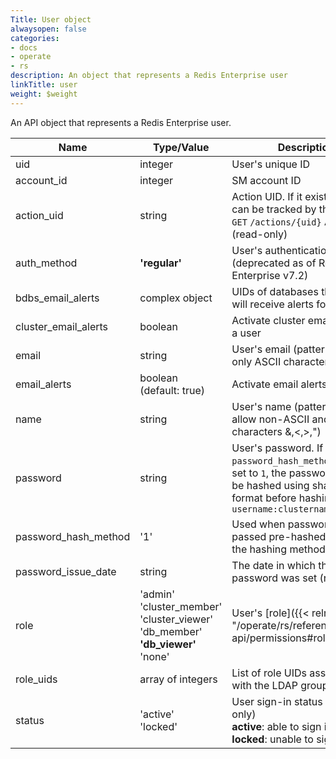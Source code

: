 ```yaml
---
Title: User object
alwaysopen: false
categories:
- docs
- operate
- rs
description: An object that represents a Redis Enterprise user
linkTitle: user
weight: $weight
---
```


An API object that represents a Redis Enterprise user.

| Name | Type/Value | Description |
|------|------------|-------------|
| uid | integer | User's unique ID |
| account_id | integer | SM account ID |
| action_uid | string | Action UID. If it exists, progress can be tracked by the `GET`&nbsp;`/actions/{uid}` API request (read-only) |
| auth_method | **'regular'** | User's authentication method (deprecated as of Redis Enterprise v7.2) |
| bdbs_email_alerts | complex object | UIDs of databases that user will receive alerts for |
| cluster_email_alerts | boolean | Activate cluster email alerts for a user |
| email | string | User's email (pattern matching only ASCII characters) |
| email_alerts | boolean (default:&nbsp;true) | Activate email alerts for a user |
| name | string | User's name (pattern does not allow non-ASCII and special characters &,\<,>,") |
| password | string | User's password. If the `password_hash_method` below is set to `1`, the password should be hashed using sha256. The format before hashing is `username:clustername:password`| 
| password_hash_method | '1' | Used when password is passed pre-hashed to specify the hashing method |
| password_issue_date | string | The date in which the password was set (read-only) |
| role | 'admin'<br />'cluster_member'<br />'cluster_viewer'<br />'db_member'<br /> **'db_viewer'** <br />'none' | User's [role]({{< relref "/operate/rs/references/rest-api/permissions#roles" >}}) |
| role_uids | array of integers | List of role UIDs associated with the LDAP group |
| status | 'active'<br />'locked' | User sign-in status (read-only)<br />**active**: able to sign in<br />**locked**: unable to sign in |
